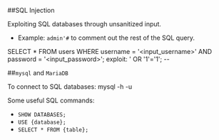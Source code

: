 ##SQL Injection

Exploiting SQL databases through unsanitized input.
- Example: `admin'#` to comment out the rest of the SQL query.

SELECT * FROM users WHERE username = '<input_username>' AND password = '<input_password>';
exploit:
	' OR '1'='1'; --


##`mysql` and `MariaDB`

To connect to SQL databases:
mysql -h <hostname> -u <user>

Some useful SQL commands:
- `SHOW DATABASES;`
- `USE {database};`
- `SELECT * FROM {table};`
